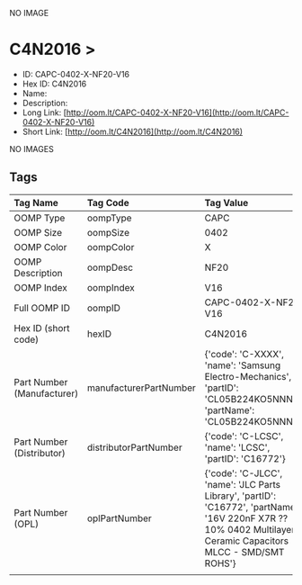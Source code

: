 


  
NO IMAGE  
# C4N2016 > 

- ID: CAPC-0402-X-NF20-V16
- Hex ID: C4N2016
- Name: 
- Description: 
- Long Link: [http://oom.lt/CAPC-0402-X-NF20-V16](http://oom.lt/CAPC-0402-X-NF20-V16)
- Short Link: [http://oom.lt/C4N2016](http://oom.lt/C4N2016)
  
NO IMAGES  
## Tags
  

|Tag Name|Tag Code|Tag Value|
| :--- | :--- | :--- |
|OOMP Type|oompType|CAPC|
|OOMP Size|oompSize|0402|
|OOMP Color|oompColor|X|
|OOMP Description|oompDesc|NF20|
|OOMP Index|oompIndex|V16|
|Full OOMP ID|oompID|CAPC-0402-X-NF20-V16|
|Hex ID (short code)|hexID|C4N2016|
|Part Number (Manufacturer)|manufacturerPartNumber|{'code': 'C-XXXX', 'name': 'Samsung Electro-Mechanics', 'partID': 'CL05B224KO5NNNC', 'partName': 'CL05B224KO5NNNC'}|
|Part Number (Distributor)|distributorPartNumber|{'code': 'C-LCSC', 'name': 'LCSC', 'partID': 'C16772'}|
|Part Number (OPL)|oplPartNumber|{'code': 'C-JLCC', 'name': 'JLC Parts Library', 'partID': 'C16772', 'partName': '16V 220nF X7R ??10% 0402  Multilayer Ceramic Capacitors MLCC - SMD/SMT ROHS'}|
||||
